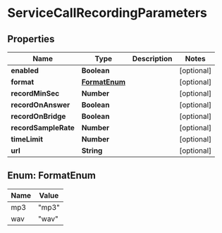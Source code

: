 

# ServiceCallRecordingParameters


## Properties

| Name | Type | Description | Notes |
|------------ | ------------- | ------------- | -------------|
|**enabled** | **Boolean** |  |  [optional] |
|**format** | [**FormatEnum**](#FormatEnum) |  |  [optional] |
|**recordMinSec** | **Number** |  |  [optional] |
|**recordOnAnswer** | **Boolean** |  |  [optional] |
|**recordOnBridge** | **Boolean** |  |  [optional] |
|**recordSampleRate** | **Number** |  |  [optional] |
|**timeLimit** | **Number** |  |  [optional] |
|**url** | **String** |  |  [optional] |



## Enum: FormatEnum

| Name | Value |
|---- | -----|
| mp3 | &quot;mp3&quot; |
| wav | &quot;wav&quot; |



